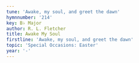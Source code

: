 ```yaml
---
tune: 'Awake, my soul, and greet the dawn'
hymnnumber: '214'
key: B♭ Major
author: R. L. Fletcher
title: Awake My Soul
firstline: 'Awake, my soul, and greet the dawn'
topic: 'Special Occasions: Easter'
year: '-'
---
```

